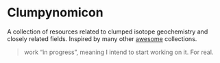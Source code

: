 # Clumpynomicon

A collection of resources related to clumped isotope geochemistry and closely related fields. Inspired by many other [awesome](https://github.com/sindresorhus/awesome) collections.

> work “in progress”, meaning I intend to start working on it. For real.